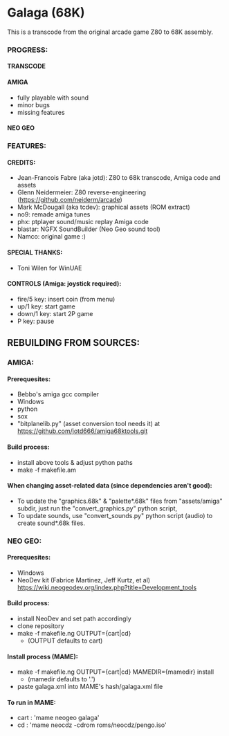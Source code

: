 # Galaga (68K)

This is a transcode from the original arcade game Z80 to 68K assembly.


### PROGRESS:

#### TRANSCODE


#### AMIGA

- fully playable with sound
- minor bugs
- missing features

#### NEO GEO

### FEATURES:

#### CREDITS:

- Jean-Francois Fabre (aka jotd): Z80 to 68k transcode, Amiga code and assets
- Glenn Neidermeier: Z80 reverse-engineering (https://github.com/neiderm/arcade)
- Mark McDougall (aka tcdev): graphical assets (ROM extract)
- no9: remade amiga tunes
- phx: ptplayer sound/music replay Amiga code
- blastar: NGFX SoundBuilder (Neo Geo sound tool)
- Namco: original game :)

#### SPECIAL THANKS:

- Toni Wilen for WinUAE

#### CONTROLS (Amiga: joystick required):

- fire/5 key: insert coin (from menu)
- up/1 key: start game
- down/1 key: start 2P game
- P key: pause

## REBUILDING FROM SOURCES:

### AMIGA:

#### Prerequesites:

- Bebbo's amiga gcc compiler
- Windows
- python
- sox
- "bitplanelib.py" (asset conversion tool needs it) at https://github.com/jotd666/amiga68ktools.git

#### Build process:

- install above tools & adjust python paths
- make -f makefile.am

#### When changing asset-related data (since dependencies aren't good):

- To update the "graphics.68k" & "palette*.68k" files from "assets/amiga" subdir, 
  just run the "convert_graphics.py" python script, 
- To update sounds, use "convert_sounds.py"
  python script (audio) to create sound*.68k files.

### NEO GEO:

#### Prerequesites:

- Windows
- NeoDev kit (Fabrice Martinez, Jeff Kurtz, et al)  
  https://wiki.neogeodev.org/index.php?title=Development_tools

#### Build process:

- install NeoDev and set path accordingly
- clone repository
- make -f makefile.ng OUTPUT={cart|cd}
  - (OUTPUT defaults to cart)
  
#### Install process (MAME):

- make -f makefile.ng OUTPUT={cart|cd} MAMEDIR={mamedir} install
  - (mamedir defaults to '.')
- paste galaga.xml into MAME's hash/galaga.xml file

#### To run in MAME:

- cart : 'mame neogeo galaga'
- cd : 'mame neocdz -cdrom roms/neocdz/pengo.iso'
  
